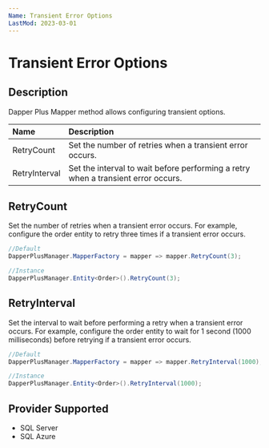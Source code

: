 ```yaml
---
Name: Transient Error Options
LastMod: 2023-03-01
---
```


# Transient Error Options

## Description

Dapper Plus Mapper method allows configuring transient options.

| Name	   | Description |
| :--------| :-----------|
|RetryCount	|Set the number of retries when a transient error occurs.|
|RetryInterval	|Set the interval to wait before performing a retry when a transient error occurs.|

## RetryCount

Set the number of retries when a transient error occurs. For example, configure the order entity to retry three times if a transient error occurs.


```csharp
//Default
DapperPlusManager.MapperFactory = mapper => mapper.RetryCount(3);

//Instance
DapperPlusManager.Entity<Order>().RetryCount(3);
```

## RetryInterval

Set the interval to wait before performing a retry when a transient error occurs. For example, configure the order entity to wait for 1 second (1000 milliseconds) before retrying if a transient error occurs.


```csharp
//Default
DapperPlusManager.MapperFactory = mapper => mapper.RetryInterval(1000);

//Instance
DapperPlusManager.Entity<Order>().RetryInterval(1000);
```

## Provider Supported

 - SQL Server
 - SQL Azure
